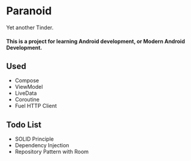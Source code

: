 # Paranoid

Yet another Tinder.

#### This is a project for learning Android development, or Modern Android Development.

## Used
+ Compose
+ ViewModel
+ LiveData
+ Coroutine
+ Fuel HTTP Client

## Todo List
+ SOLID Principle
+ Dependency Injection
+ Repository Pattern with Room

